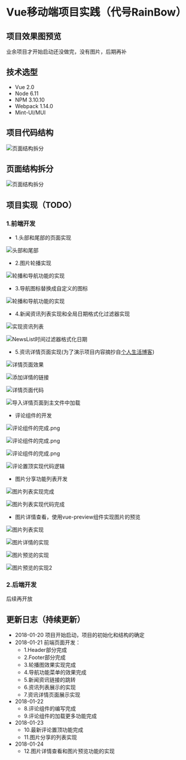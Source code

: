 # Vue移动端项目实践（代号RainBow）

## 项目效果图预览

 业余项目才开始启动还没做完，没有图片，后期再补

## 技术选型
- Vue 2.0
- Node 6.11
- NPM 3.10.10
- Webpack 1.14.0
- Mint-UI/MUI

## 项目代码结构
![页面结构拆分](./doc/photos/Project-Init-Struct.png)

## 页面结构拆分
![页面结构拆分](./doc/photos/Single-Page-Split.png)

## 项目实现（TODO）
### 1.前端开发
- 1.头部和尾部的页面实现

![头部和尾部](./doc/photos/1.新增头部和尾部实现.png)
- 2.图片轮播实现

![轮播和导航功能的实现](./doc/photos/4.轮播和导航功能的实现.png)

- 3.导航图标替换成自定义的图标

![轮播和导航功能的实现](./doc/photos/4.导航菜单的图标替换.png)

- 4.新闻资讯列表实现和全局日期格式化过滤器实现

![实现资讯列表](./doc/photos/6.使用v-for指令来实现资讯列表数据展示.png)

![NewsList时间过滤器格式化日期](./doc/photos/5.NewsList时间过滤器格式化日期.png)

- 5.资讯详情页面实现(为了演示项目内容摘抄自[个人生活博客](https://www.jhonrain.org))

![详情页面效果](./doc/photos/8.查看新闻资讯的详情页面.png)

![添加详情的链接](./doc/photos/7.使用v-for指令来实现资讯详情的链接.png)

![详情页面代码](./doc/photos/9.查看新闻资讯的详情页面代码演示.png)

![导入详情页面到主文件中加载](./doc/photos/10.查看新闻详情注册脚本.png)

- 评论组件的开发

![评论组件的完成.png](./doc/photos/11.评论组件的完成.png)

![评论组件的完成.png](./doc/photos/12.评论组件更多的完成.png)

![评论组件的完成.png](./doc/photos/13.点击更多评论组件加载效果.png)

![评论置顶实现代码逻辑](./doc/photos/14.评论置顶实现代码逻辑.png)

- 图片分享功能列表开发

![图片列表实现完成](./doc/photos/15.图片列表实现完成.png)

![图片列表实现代码完成](./doc/photos/16.图片列表实现代码完成.png)

- 图片详情查看，使用vue-preview组件实现图片的预览

![图片列表实现](./doc/photos/17.图片列表实现.png)

![图片详情的实现](./doc/photos/18.图片详情的实现.png)

![图片预览的实现](./doc/photos/19.图片预览的实现.png)

![图片预览的实现2](./doc/photos/20.图片预览的实现2.png)

### 2.后端开发
后续再开放

## 更新日志（持续更新）
- 2018-01-20 项目开始启动，项目的初始化和结构的确定
- 2018-01-21 
    前端页面开发：
    - 1.Header部分完成
    - 2.Footer部分完成
    - 3.轮播图效果实现完成
    - 4.导航功能菜单的效果完成
    - 5.新闻资讯链接的跳转
    - 6.资讯列表展示的实现
    - 7.资讯详情页面展示实现
- 2018-01-22
    - 8.评论组件的编写完成
    - 9.评论组件的加载更多功能完成
- 2018-01-23
    - 10.最新评论置顶功能完成
    - 11.图片分享的列表实现
- 2018-01-24
    - 12.图片详情查看和图片预览功能的实现
